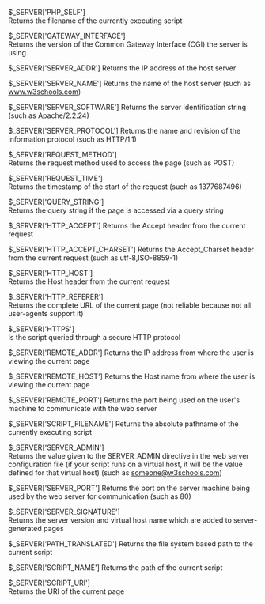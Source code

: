 
$_SERVER['PHP_SELF']	
Returns the filename of the currently executing script

$_SERVER['GATEWAY_INTERFACE']	
Returns the version of the Common Gateway Interface (CGI) the server is using

$_SERVER['SERVER_ADDR']	
Returns the IP address of the host server

$_SERVER['SERVER_NAME']	
Returns the name of the host server (such as www.w3schools.com)

$_SERVER['SERVER_SOFTWARE']	
Returns the server identification string (such as Apache/2.2.24)

$_SERVER['SERVER_PROTOCOL']	
Returns the name and revision of the information protocol (such as HTTP/1.1)

$_SERVER['REQUEST_METHOD']	
Returns the request method used to access the page (such as POST)

$_SERVER['REQUEST_TIME']	
Returns the timestamp of the start of the request (such as 1377687496)

$_SERVER['QUERY_STRING']	
Returns the query string if the page is accessed via a query string

$_SERVER['HTTP_ACCEPT']	
Returns the Accept header from the current request

$_SERVER['HTTP_ACCEPT_CHARSET']	
Returns the Accept_Charset header from the current request (such as utf-8,ISO-8859-1)

$_SERVER['HTTP_HOST']	
Returns the Host header from the current request

$_SERVER['HTTP_REFERER']	
Returns the complete URL of the current page (not reliable because not all user-agents support it)

$_SERVER['HTTPS']	
Is the script queried through a secure HTTP protocol

$_SERVER['REMOTE_ADDR']	
Returns the IP address from where the user is viewing the current page

$_SERVER['REMOTE_HOST']	
Returns the Host name from where the user is viewing the current page

$_SERVER['REMOTE_PORT']	
Returns the port being used on the user's machine to communicate with the web server

$_SERVER['SCRIPT_FILENAME']	
Returns the absolute pathname of the currently executing script

$_SERVER['SERVER_ADMIN']	
Returns the value given to the SERVER_ADMIN directive in the web server configuration file (if your script runs on a virtual host, it will be the value defined for that virtual host) (such as someone@w3schools.com)

$_SERVER['SERVER_PORT']	
Returns the port on the server machine being used by the web server for communication (such as 80)

$_SERVER['SERVER_SIGNATURE']	
Returns the server version and virtual host name which are added to server-generated pages

$_SERVER['PATH_TRANSLATED']	
Returns the file system based path to the current script

$_SERVER['SCRIPT_NAME']	
Returns the path of the current script

$_SERVER['SCRIPT_URI']	
Returns the URI of the current page